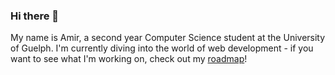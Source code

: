 ### Hi there 👋

My name is Amir, a second year Computer Science student at the University of Guelph. I'm currently diving into the world of web development - if you want to see what I'm working on, check out my <a href="https://amirhasrati.com/roadmap">roadmap</a>!

